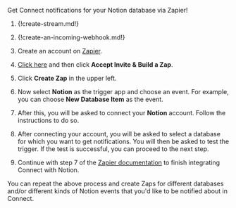 Get Connect notifications for your Notion database via Zapier!

1. {!create-stream.md!}

1. {!create-an-incoming-webhook.md!}

1. Create an account on [Zapier](https://zapier.com).

1. [Click here](https://zapier.com/developer/public-invite/8304/bb0e9784d171eb44762c1bef4fcba2df/)
   and then click **Accept Invite & Build a Zap**.

1. Click **Create Zap** in the upper left.

1. Now select **Notion** as the trigger app and choose an event. For
   example, you can choose **New Database Item** as the event.

1. After this, you will be asked to connect your **Notion** account.
   Follow the instructions to do so.

1. After connecting your account, you will be asked to select a
   database for which you want to get notifications.
   You will then be asked to test the trigger. If the test is
   successful, you can proceed to the next step.

1. Continue with step 7 of the [Zapier documentation][1] to
   finish integrating Connect with Notion.

You can repeat the above process and create Zaps for different databases
and/or different kinds of Notion events that you'd like to be notified
about in Connect.

[1]: ./zapier

